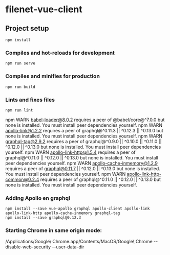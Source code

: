 # filenet-vue-client

## Project setup
```
npm install
```

### Compiles and hot-reloads for development
```
npm run serve
```

### Compiles and minifies for production
```
npm run build
```

### Lints and fixes files
```
npm run lint
```

npm WARN babel-loader@8.0.2 requires a peer of @babel/core@^7.0.0 but none is installed. You must install peer dependencies yourself.
npm WARN apollo-link@1.2.2 requires a peer of graphql@^0.11.3 || ^0.12.3 || ^0.13.0 but none is installed. You must install peer dependencies yourself.
npm WARN graphql-tag@2.9.2 requires a peer of graphql@^0.9.0 || ^0.10.0 || ^0.11.0 || ^0.12.0 || ^0.13.0 but none is installed. You must install peer dependencies yourself.
npm WARN apollo-link-http@1.5.4 requires a peer of graphql@^0.11.0 || ^0.12.0 || ^0.13.0 but none is installed. You must install peer dependencies yourself.
npm WARN apollo-cache-inmemory@1.2.9 requires a peer of graphql@0.11.7 || ^0.12.0 || ^0.13.0 but none is installed. You must install peer dependencies yourself.
npm WARN apollo-link-http-common@0.2.4 requires a peer of graphql@^0.11.0 || ^0.12.0 || ^0.13.0 but none is installed. You must install peer dependencies yourself.

### Adding Apollo en graphql
```
npm install --save vue-apollo graphql apollo-client apollo-link apollo-link-http apollo-cache-inmemory graphql-tag
npm install --save graphql@0.12.3
```

### Starting Chrome in same origin mode:

/Applications/Google\ Chrome.app/Contents/MacOS/Google\ Chrome --disable-web-security --user-data-dir
